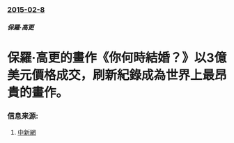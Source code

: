 ### [2015-02-8](/news/2015/02/8/index.md)

##### 保羅·高更
#  保羅·高更的畫作《你何時結婚？》以3億美元價格成交，刷新紀錄成為世界上最昂貴的畫作。 




### 信息来源:

1. [中新網](http://www.chinanews.com/gj/2015/02-08/7044693.shtml)
